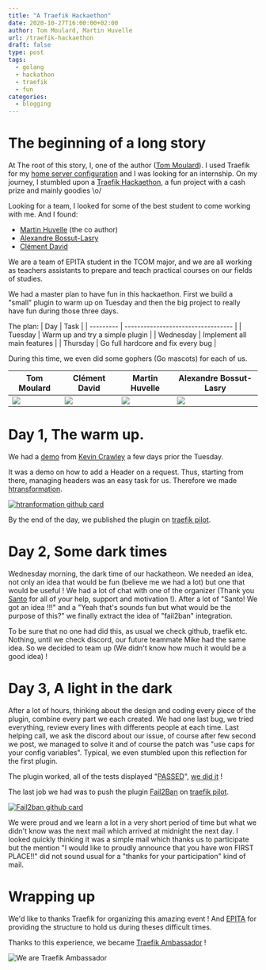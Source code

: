 ```yaml
---
title: "A Traefik Hackaethon"
date: 2020-10-27T16:00:00+02:00
author: Tom Moulard, Martin Huvelle
url: /traefik-hackaethon
draft: false
type: post
tags:
  - golang
  - hackathon
  - traefik
  - fun
categories:
  - blogging
---
```


# The beginning of a long story
At The root of this story, I, one of the author ([Tom Moulard](https://tom.moulard.org)). I used Traefik for my [home server configuration](https://github.com/tomMoulard/make-my-server) and I was looking for an internship. On my journey, I stumbled upon a [Traefik Hackaethon](https://traefik.io/blog/announcing-the-inaugural-traefik-hackaethon-2020-in-october/), a fun project with a cash prize and mainly goodies \o/

Looking for a team, I looked for some of the best student to come working with me. And I found:
 - [Martin Huvelle](https://github.com/nitra-mfs) (the co author)
 - [Alexandre Bossut-Lasry](https://www.linkedin.com/in/alexandre-bossut-lasry/)
 - [Clément David](https://github.com/cledavid)

We are a team of EPITA student in the TCOM major, and we are all working as teachers assistants to prepare and teach practical courses on our fields of studies.

We had a master plan to have fun in this hackaethon. First we build a "small" plugin to warm up on Tuesday and then the big project to really have fun during those three days.

The plan:
| Day       | Task                               |
| --------- | ---------------------------------- |
| Tuesday   | Warm up and try a simple plugin    |
| Wednesday | Implement all main features        |
| Thursday  | Go full hardcore and fix every bug |

During this time, we even did some gophers (Go mascots) for each of us.

| Tom Moulard | Clément David | Martin Huvelle | Alexandre Bossut-Lasry |
|-------------|---------------|----------------|------------------------|
|[![](/img/2020/traefik/gopher-tom_moulard.png)](https://tom.moulard.org)|[![](/img/2020/traefik/gopher-clement_david.png)](https://github.com/cledavid)|[![](/img/2020/traefik/gopher-martin_huvelle.png)](https://github.com/nitra-mfs)|[![](/img/2020/traefik/gopher-alexandre_bossut-lasry.png)](https://www.linkedin.com/in/alexandre-bossut-lasry/)|

# Day 1, The warm up.

We had a [demo](https://traefik.io/resources/plugin-to-traefik-create-and-publish-your-own-middleware-3/) from [Kevin Crawley](https://twitter.com/notsureifkevin) a few days prior the Tuesday.

It was a demo on how to add a Header on a request. Thus, starting from there, managing headers was an easy task for us. Therefore we made [htransformation](https://github.com/tomMoulard/htransformation).

[![htranformation github card](https://gh-card.dev/repos/tommoulard/htransformation.svg)](https://github.com/tomMoulard/htransformation)

By the end of the day, we published the plugin on [traefik pilot](https://pilot.traefik.io/plugins/279923829278507529/header-transformation).

# Day 2, Some dark times
Wednesday morning, the dark time of our hackatheon. We needed an idea, not only an idea that would be fun (believe me we had a lot) but one that would be useful !
We had a lot of chat with one of the organizer (Thank you [Santo](https://twitter.com/manuel_zapf) for all of your help, support and motivation !). After a lot of "Santo! We got an idea !!!" and a "Yeah that's sounds fun but what would be the purpose of this?" we finally extract the idea of "fail2ban" integration.

To be sure that no one had did this, as usual we check github, traefik etc. Nothing, until we check discord, our future teammate Mike had the same idea. So we decided to team up (We didn't know how much it would be a good idea) !

# Day 3, A light in the dark
After a lot of hours, thinking about the design and coding every piece of the plugin, combine every part we each created. We had one last bug, we tried everything, review every lines with differents people at each time.
Last helping call, we ask the discord about our issue, of course after few second we post, we managed to solve it and of course the patch was "use caps for your config variables". Typical, we even stumbled upon this reflection for the first plugin.

The plugin worked, all of the tests displayed "[PASSED](https://travis-ci.com/github/tomMoulard/fail2ban/jobs/403817444)", [we did it](https://github.com/tomMoulard/fail2ban/commit/ebea16634226d7846c0c9b576872f76740ef1579) !

The last job we had was to push the plugin [Fail2Ban](https://github.com/tomMoulard/fail2ban) on [traefik pilot](https://pilot.traefik.io/plugins/280093067746214409/fail2-ban).

[![Fail2ban github card](https://gh-card.dev/repos/tommoulard/fail2ban.svg)](https://github.com/tomMoulard/fail2ban)

We were proud and we learn a lot in a very short period of time but what we didn't know was the next mail which arrived at midnight the next day. I looked quickly thinking it was a simple mail which thanks us to participate but the mention "I would like to proudly announce that you have won FIRST PLACE!!" did not sound usual for a "thanks for your participation" kind of mail.

# Wrapping up
We'd like to thanks Traefik for organizing this amazing event !
And [EPITA](https://www.epita.fr) for providing the structure to hold us during theses difficult times.

Thanks to this experience, we became [Traefik Ambassador](https://info.traefik.io/traefik-ambassador-program) !

![We are Traefik Ambassador](/img/2020/traefik/traefik-ambassador-flatten.svg)


